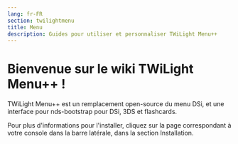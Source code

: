 ```yaml
---
lang: fr-FR
section: twilightmenu
title: Menu
description: Guides pour utiliser et personnaliser TWiLight Menu++
---
```


# Bienvenue sur le wiki TWiLight Menu++ !

TWiLight Menu++ est un remplacement open-source du menu DSi, et une interface pour nds-bootstrap pour DSi, 3DS et flashcards.

Pour plus d'informations pour l'installer, cliquez sur la page correspondant à votre console dans la barre latérale, dans la section Installation.
